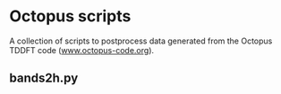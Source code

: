 # Octopus scripts

A collection of scripts to postprocess data generated from the Octopus TDDFT code (www.octopus-code.org).

## bands2h.py
